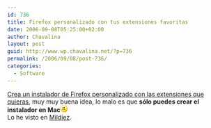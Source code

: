 ```yaml
---
id: 736
title: Firefox personalizado con tus extensiones favoritas
date: 2006-09-08T05:25:00+02:00
author: Chavalina
layout: post
guid: http://www.wp.chavalina.net/?p=736
permalink: /2006/09/08/post-736/
categories:
  - Software
---
```

<a href="http://benjamin.smedbergs.us/release-repackager/" target="_blank">Crea un instalador de Firefox personalizado con las extensiones que quieras</a>, muy muy buena idea, lo malo es que **sólo puedes crear el instalador en Mac**![emo](/imagenes/emoticonos/triste.gif)  
Lo he visto en <a href="http://www.mildiez.net/archivos/2006/09/08/maravillas-del-software/" target="_blank">Mildiez</a>.